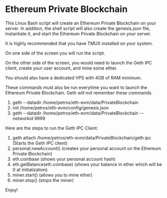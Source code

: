 # Ethereum Private Blockchain

This Linux Bash script will create an Ethereum Private Blockchain on your server.  In addition, the shell script will also create the genesis.json file, instantiate it, and start the Ethereum Private Blockchain on your server.

It is highly recommended that you have TMUX installed on your system.  

On one side of the screen you will run the script.  

On the other side of the screen, you would need to launch the Geth IPC client, create your user account, and mine some ether.

You should also have a dedicated VPS with 4GB of RAM minimum.

These commands must also be run everytime you want to launch the Ethereum Private Blockchain. Geth will not remember these commands.


1. geth --datadir /home/petros/eth-evm/data/PrivateBlockchain
2. init /home/petros/eth-evm/config/genesis.json
3. geth --datadir /home/petros/eth-evm/data/PrivateBlockchain --networkid 9999


Here are the steps to run the Geth IPC Client:


1. geth attach /home/petros/eth-evm/data/PrivateBlockchain/geth.ipc (Starts the Geth IPC client)
2. personal.newAccount() (creates your personal account on the Ethereum Private Blockchain)
3. eth.coinbase (shows your personal account hash)
4. eth.getBalance(eth.coinbase) (shows your balance in ether which will be 0 at initialization)
5. miner.start() (allows you to mine ether)
6. miner.stop() (stops the miner)


Enjoy!  
